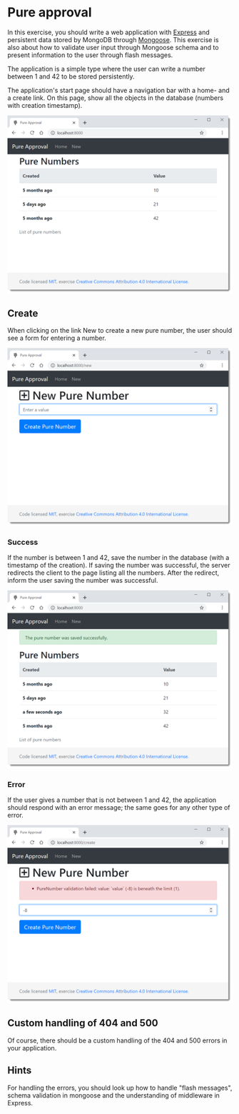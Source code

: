 # Pure approval

In this exercise, you should write a web application with [Express](http://expressjs.com/) and persistent data stored by MongoDB through [Mongoose](http://mongoosejs.com/). This exercise is also about how to validate user input through Mongoose schema and to present information to the user through flash messages.

The application is a simple type where the user can write a number between 1 and 42 to be stored persistently.

The application's start page should have a navigation bar with a home- and a create link. On this page, show all the objects in the database (numbers with creation timestamp).

![index](./.readme/index.png)

## Create

When clicking on the link New to create a new pure number, the user should see a form for entering a number.

![create](./.readme/create.png)

### Success

If the number is between 1 and 42, save the number in the database (with a timestamp of the creation). If saving the number was successful, the server redirects the client to the page listing all the numbers. After the redirect, inform the user saving the number was successful.

![success](./.readme/success.png)

### Error

If the user gives a number that is not between 1 and 42, the application should respond with an error message; the same goes for any other type of error.

![error](./.readme/validation-error.png)

## Custom handling of 404 and 500

Of course, there should be a custom handling of the 404 and 500 errors in your application.

## Hints

For handling the errors, you should look up how to handle "flash messages", schema validation in mongoose and the understanding of middleware in Express.
